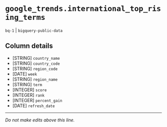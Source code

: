 # `google_trends.international_top_rising_terms`
`bq-1` | `bigquery-public-data`

## Column details
* [STRING]    `country_name`
* [STRING]    `country_code`
* [STRING]    `region_code`
* [DATE]      `week`
* [STRING]    `region_name`
* [STRING]    `term`
* [INTEGER]   `score`
* [INTEGER]   `rank`
* [INTEGER]   `percent_gain`
* [DATE]      `refresh_date`

-------------------------------------------------------------------------------
*Do not make edits above this line.*
